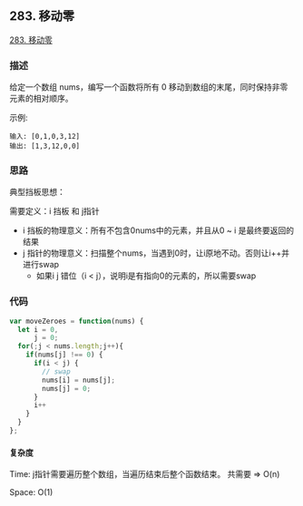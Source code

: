 ## 283. 移动零

[283. 移动零](https://leetcode-cn.com/problems/move-zeroes/)

### 描述

给定一个数组 nums，编写一个函数将所有 0 移动到数组的末尾，同时保持非零元素的相对顺序。

示例:

```
输入: [0,1,0,3,12]
输出: [1,3,12,0,0]
```

### 思路

典型挡板思想：

需要定义：i 挡板 和 j指针

- i 挡板的物理意义：所有不包含0nums中的元素，并且从0 ~ i 是最终要返回的结果
- j 指针的物理意义：扫描整个nums，当遇到0时，让i原地不动。否则让i++并进行swap
  - 如果i j 错位（i < j），说明i是有指向0的元素的，所以需要swap

### 代码

```js
var moveZeroes = function(nums) {
  let i = 0,
      j = 0;
  for(;j < nums.length;j++){
    if(nums[j] !== 0) {
      if(i < j) {
        // swap
        nums[i] = nums[j];
        nums[j] = 0;
      }
      i++
    }
  }
};
```

#### 复杂度

Time: j指针需要遍历整个数组，当遍历结束后整个函数结束。 共需要 => O(n)

Space: O(1)
